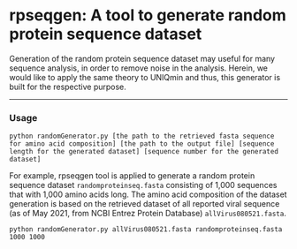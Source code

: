 # rpseqgen: A tool to generate random protein sequence dataset

Generation of the random protein sequence dataset may useful for many sequence analysis, in order to remove noise in the analysis. Herein, we would like to apply the same theory to UNIQmin and thus, this generator is built for the respective purpose. 

---

### Usage
`python randomGenerator.py [the path to the retrieved fasta sequence for amino acid composition] [the path to the output file] [sequence length for the generated dataset] [sequence number for the generated dataset]`

For example, rpseqgen tool is applied to generate a random protein sequence dataset `randomproteinseq.fasta` consisting of 1,000 sequences that with 1,000 amino acids long. The amino acid composition of the dataset generation is based on the retrieved dataset of all reported viral sequence (as of May 2021, from NCBI Entrez Protein Database) `allVirus080521.fasta`. <br> 

```
python randomGenerator.py allVirus080521.fasta randomproteinseq.fasta 1000 1000
```
